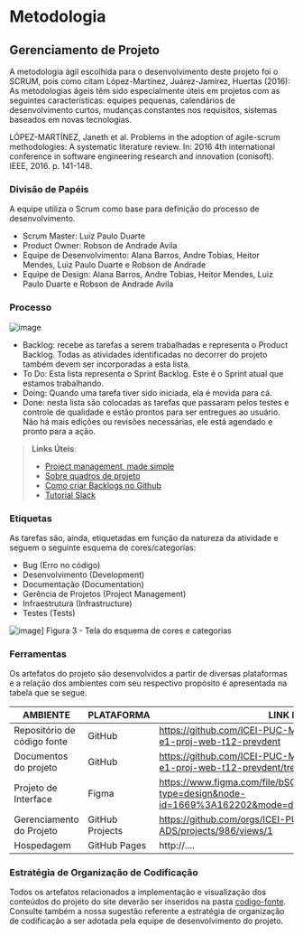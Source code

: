
# Metodologia

## Gerenciamento de Projeto
A metodologia ágil escolhida para o desenvolvimento deste projeto foi o SCRUM, pois como citam López-Martínez, Juárez-Jamírez, Huertas (2016): As metodologias ágeis têm sido especialmente úteis em projetos com as seguintes características: equipes pequenas, calendários de desenvolvimento curtos, mudanças constantes nos requisitos, sistemas baseados em novas tecnologias.

LÓPEZ-MARTÍNEZ, Janeth et al. Problems in the adoption of agile-scrum methodologies: A systematic literature review. In: 2016 4th international conference in software engineering research and innovation (conisoft). IEEE, 2016. p. 141-148.

### Divisão de Papéis

A equipe utiliza o Scrum como base para definição do processo de desenvolvimento.
- Scrum Master: Luiz Paulo Duarte
- Product Owner: Robson de Andrade Avila
- Equipe de Desenvolvimento: Alana Barros, Andre Tobias, Heitor Mendes, Luiz Paulo Duarte e Robson de Andrade
- Equipe de Design: Alana Barros, Andre Tobias, Heitor Mendes, Luiz Paulo Duarte e Robson de Andrade Avila

### Processo

![image](https://github.com/ICEI-PUC-Minas-PMV-ADS/pmv-ads-2024-1-e1-proj-web-t12-prevdent/assets/164085443/7033ef0b-ccef-4592-be83-377958b735df)

- Backlog: recebe as tarefas a serem trabalhadas e representa o Product Backlog. Todas as atividades identificadas no decorrer do projeto também devem ser incorporadas a esta lista. 
- To Do: Esta lista representa o Sprint Backlog. Este é o Sprint atual que estamos trabalhando. 
- Doing: Quando uma tarefa tiver sido iniciada, ela é movida para cá. 
- Done: nesta lista são colocadas as tarefas que passaram pelos testes e controle de qualidade e estão prontos para ser entregues ao usuário. Não há mais edições ou revisões necessárias, ele está agendado e pronto para a ação.

> **Links Úteis**:
> - [Project management, made simple](https://github.com/features/project-management/)
> - [Sobre quadros de projeto](https://docs.github.com/pt/github/managing-your-work-on-github/about-project-boards)
> - [Como criar Backlogs no Github](https://www.youtube.com/watch?v=RXEy6CFu9Hk)
> - [Tutorial Slack](https://slack.com/intl/en-br/)


### Etiquetas
<p>As tarefas são, ainda, etiquetadas em função da natureza da atividade e seguem o seguinte esquema de cores/categorias:</p>

<ul>
  <li>Bug (Erro no código)</li>
  <li>Desenvolvimento (Development)</li>
  <li>Documentação (Documentation)</li>
  <li>Gerência de Projetos (Project Management)</li>
  <li>Infraestrutura (Infrastructure)</li>
  <li>Testes (Tests)</li>
</ul>

![image](https://github.com/ICEI-PUC-Minas-PMV-ADS/pmv-ads-2024-1-e1-proj-web-t12-prevdent/assets/164085443/d789cce7-ff56-4e88-9bbd-5e56b43ff001)]
  Figura 3 - Tela do esquema de cores e categorias</figcaption>
</figure> 
  
### Ferramentas

Os artefatos do projeto são desenvolvidos a partir de diversas plataformas e a relação dos ambientes com seu respectivo propósito é apresentada na tabela que se segue.

| AMBIENTE                            | PLATAFORMA                         | LINK DE ACESSO                         |
|-------------------------------------|------------------------------------|----------------------------------------|
| Repositório de código fonte         | GitHub                             | https://github.com/ICEI-PUC-Minas-PMV-ADS/pmv-ads-2024-1-e1-proj-web-t12-prevdent |
| Documentos do projeto               | GitHub                             | https://github.com/ICEI-PUC-Minas-PMV-ADS/pmv-ads-2024-1-e1-proj-web-t12-prevdent/tree/main/documentos                            |
| Projeto de Interface                | Figma                              | https://www.figma.com/file/bSCLPw3WbJxchWmUup0mll/Prevdent?type=design&node-id=1669%3A162202&mode=design&t=REJ1f1GwsVcmzfqF-1                           |
| Gerenciamento do Projeto            | GitHub Projects                    | https://github.com/orgs/ICEI-PUC-Minas-PMV-ADS/projects/986/views/1                           |
| Hospedagem                          | GitHub Pages                       | http://....                            |


### Estratégia de Organização de Codificação 

Todos os artefatos relacionados a implementação e visualização dos conteúdos do projeto do site deverão ser inseridos na pasta [codigo-fonte](http://https://github.com/ICEI-PUC-Minas-PMV-ADS/WebApplicationProject-Template-v2/tree/main/codigo-fonte). Consulte também a nossa sugestão referente a estratégia de organização de codificação a ser adotada pela equipe de desenvolvimento do projeto.
